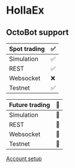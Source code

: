 # HollaEx

## OctoBot support

| Spot trading | ✅ |
| :--- | :--- |
| Simulation | ✅ |
| REST | ✅ |
| Websocket | ❌ |
| Testnet | ✅  |

| Future trading | 🚧 |
| :--- | :--- |
| Simulation | 🚧 |
| REST | 🚧 |
| Websocket | 🚧 |
| Testnet | 🚧 |

[Account setup](setup.md)

